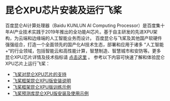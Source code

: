
# 昆仑XPU芯片安装及运行飞桨

百度昆仑AI计算处理器（Baidu KUNLUN AI Computing Processor）是百度集十年AI产业技术实践于2019年推出的全功能AI芯片。基于自主研发的先进XPU架构，为云端和边缘端的人工智能业务而设计。 百度昆仑与飞桨及其他国产软硬件强强组合，打造一个全面领先的国产化AI技术生态，部署和应用于诸多 “人工智能+“的行业领域，包括智能云和高性能计算，智慧制造、智慧城市和安防等。更多昆仑XPU芯片详情及技术指标请 [点击这里](https://cloud.baidu.com/product/kunlun.html) 。
参考以下内容可快速了解和体验昆仑XPU芯片上运行飞桨：

- [飞桨对昆仑XPU芯片的支持](https://www.paddlepaddle.org.cn/documentation/docs/zh/guides/09_hardware_support/xpu_docs/paddle_2.0_xpu_cn.html)
- [飞桨框架昆仑XPU版安装说明](https://www.paddlepaddle.org.cn/documentation/docs/zh/guides/09_hardware_support/xpu_docs/paddle_install_cn.html)
- [飞桨框架昆仑XPU版训练示例](https://www.paddlepaddle.org.cn/documentation/docs/zh/guides/09_hardware_support/xpu_docs/train_example_cn.html)
- [飞桨预测库昆仑XPU版安装及使用示例](https://www.paddlepaddle.org.cn/documentation/docs/zh/guides/09_hardware_support/xpu_docs/inference_install_example_cn.html)

